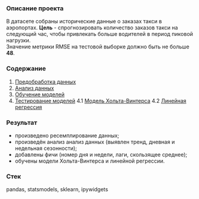 ### Описание проекта  
В датасете собраны исторические данные о заказах такси в аэропортах. **Цель** - спрогнозировать количество заказов такси на следующий час, чтобы привлекать больше водителей в период пиковой нагрузки.  
Значение метрики RMSE на тестовой выборке должно быть не больше **48**.    
### Содержание
1. [Предобработка данных](https://nbviewer.jupyter.org/github/sigarev-andrey/Yandex.Praktikum/blob/a60da0f106d299ec6be7cbf7ab1484bcabfcb944/Time%20series/time_series.ipynb#1.-%D0%9F%D1%80%D0%B5%D0%B4%D0%BE%D0%B1%D1%80%D0%B0%D0%B1%D0%BE%D1%82%D0%BA%D0%B0-%D0%B4%D0%B0%D0%BD%D0%BD%D1%8B%D1%85)
2. [Анализ данных](https://nbviewer.jupyter.org/github/sigarev-andrey/Yandex.Praktikum/blob/a60da0f106d299ec6be7cbf7ab1484bcabfcb944/Time%20series/time_series.ipynb#2.-%D0%90%D0%BD%D0%B0%D0%BB%D0%B8%D0%B7-%D0%B4%D0%B0%D0%BD%D0%BD%D1%8B%D1%85)
3. [Обучение моделей](https://nbviewer.jupyter.org/github/sigarev-andrey/Yandex.Praktikum/blob/a60da0f106d299ec6be7cbf7ab1484bcabfcb944/Time%20series/time_series.ipynb#3.-%D0%9E%D0%B1%D1%83%D1%87%D0%B5%D0%BD%D0%B8%D0%B5-%D0%BC%D0%BE%D0%B4%D0%B5%D0%BB%D0%B5%D0%B9)
4. [Тестирование моделей](https://nbviewer.jupyter.org/github/sigarev-andrey/Yandex.Praktikum/blob/a60da0f106d299ec6be7cbf7ab1484bcabfcb944/Time%20series/time_series.ipynb#4.-%D0%A2%D0%B5%D1%81%D1%82%D0%B8%D1%80%D0%BE%D0%B2%D0%B0%D0%BD%D0%B8%D0%B5-%D0%BC%D0%BE%D0%B4%D0%B5%D0%BB%D0%B5%D0%B9)
  4.1 [Модель Хольта-Винтерса](https://nbviewer.jupyter.org/github/sigarev-andrey/Yandex.Praktikum/blob/a60da0f106d299ec6be7cbf7ab1484bcabfcb944/Time%20series/time_series.ipynb#4.1-%D0%9C%D0%BE%D0%B4%D0%B5%D0%BB%D1%8C-%D0%A5%D0%BE%D0%BB%D1%8C%D1%82%D0%B0-%D0%92%D0%B8%D0%BD%D1%82%D0%B5%D1%80%D1%81%D0%B0)
  4.2 [Линейная регрессия](https://nbviewer.jupyter.org/github/sigarev-andrey/Yandex.Praktikum/blob/a60da0f106d299ec6be7cbf7ab1484bcabfcb944/Time%20series/time_series.ipynb#4.2-%D0%9B%D0%B8%D0%BD%D0%B5%D0%B9%D0%BD%D0%B0%D1%8F-%D1%80%D0%B5%D0%B3%D1%80%D0%B5%D1%81%D1%81%D0%B8%D1%8F)
### Результат  
- произведено ресемплирование данных;
- произведён анализ анализ данных (выявлен тренд, дневная и недельная сезонности);
- добавлены фичи (номер дня и недели, лаги, скользящее среднее);
- обучены модели Хольта-Винтерса и линейной регрессии.
### Стек  
pandas, statsmodels, sklearn, ipywidgets
